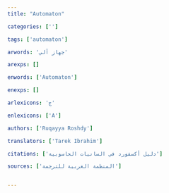```yaml
---
title: "Automaton"

categories: ['']

tags: ['automaton']

arwords: 'جهاز آلي'

arexps: []

enwords: ['Automaton']

enexps: []

arlexicons: 'ج'

enlexicons: ['A']

authors: ['Ruqayya Roshdy']

translators: ['Tarek Ibrahim']

citations: ['دليل أكسفورد في السانيات الحاسوبية']

sources: ['المنظمة العربية للترجمة']


---
```

